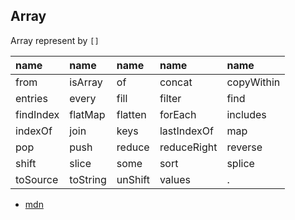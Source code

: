 

## Array

Array represent by `[]`


| name | name     |name     |name     |name     |
| :------------- | :------------- |:------------- |:------------- |:------------- |
|from|isArray|of|concat|copyWithin|
|entries|every|fill|filter|find|
|findIndex|flatMap|flatten|forEach|includes|
|indexOf|join|keys|lastIndexOf|map|
|pop|push|reduce|reduceRight|reverse|
|shift|slice|some|sort|splice|
|toSource|toString|unShift|values|.|

* [mdn](https://developer.mozilla.org/en-US/docs/Web/JavaScript/Reference/Global_Objects/Array)
